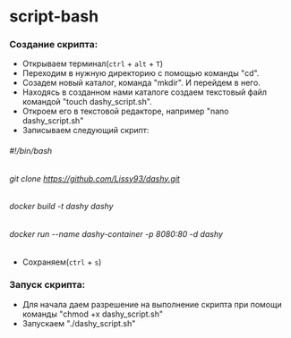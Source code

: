 # script-bash
### Создание скрипта:
  * Открываем терминал(`ctrl` + `alt` + `T`)
  * Переходим в нужную директорию с помощью команды "cd".
  * Созадем новый каталог, команда "mkdir". И перейдем в него.
  * Находясь в созданном нами каталоге создаем текстовый файл командой "touch dashy_script.sh".
  * Откроем его в текстовой редакторе, например "nano dashy_script.sh"
  * Записываем следующий скрипт:
###### #!/bin/bash
###### git clone https://github.com/Lissy93/dashy.git
###### docker build -t dashy dashy
###### docker run --name dashy-container -p 8080:80 -d dashy
  * Сохраняем(`ctrl` + `s`)
### Запуск скрипта:
  * Для начала даем разрешение на выполнение скрипта при помощи команды "chmod +x dashy_script.sh"
  * Запускаем "./dashy_script.sh"
